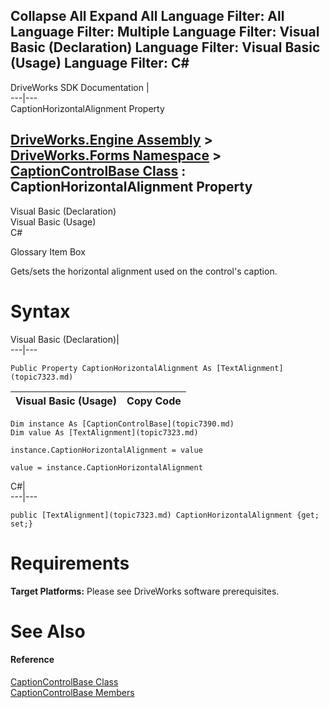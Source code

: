 Collapse All Expand All Language Filter: All  Language Filter: Multiple  Language Filter: Visual Basic (Declaration) Language Filter: Visual Basic (Usage) Language Filter: C#  
---  
DriveWorks SDK Documentation  |   
---|---  
CaptionHorizontalAlignment Property   
  
[DriveWorks.Engine Assembly](topic2156.md) > [DriveWorks.Forms Namespace](topic7266.md) > [CaptionControlBase Class](topic7390.md) : CaptionHorizontalAlignment Property  
---  
  
Visual Basic (Declaration)    
Visual Basic (Usage)    
C# 

Glossary Item Box

Gets/sets the horizontal alignment used on the control's caption. 

# Syntax

Visual Basic (Declaration)|   
---|---  
      
    
    Public Property CaptionHorizontalAlignment As [TextAlignment](topic7323.md)  
  
Visual Basic (Usage)| Copy Code  
---|---  
      
    
    Dim instance As [CaptionControlBase](topic7390.md)
    Dim value As [TextAlignment](topic7323.md)
     
    instance.CaptionHorizontalAlignment = value
     
    value = instance.CaptionHorizontalAlignment  
  
C#|   
---|---  
      
    
    public [TextAlignment](topic7323.md) CaptionHorizontalAlignment {get; set;}  
  
# Requirements

**Target Platforms:** Please see DriveWorks software prerequisites.

# See Also

#### Reference

[CaptionControlBase Class](topic7390.md)   
[CaptionControlBase Members](topic7391.md)


